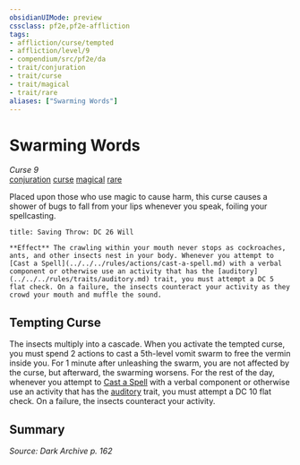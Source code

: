 ```yaml
---
obsidianUIMode: preview
cssclass: pf2e,pf2e-affliction
tags:
- affliction/curse/tempted
- affliction/level/9
- compendium/src/pf2e/da
- trait/conjuration
- trait/curse
- trait/magical
- trait/rare
aliases: ["Swarming Words"]
---
```

# Swarming Words
*Curse 9*  
[conjuration](../../../rules/traits/conjuration.md)  [curse](../../../rules/traits/curse.md)  [magical](../../../rules/traits/magical.md)  [rare](../../../rules/traits/rare.md)  

Placed upon those who use magic to cause harm, this curse causes a shower of bugs to fall from your lips whenever you speak, foiling your spellcasting.

```ad-inline-affliction
title: Saving Throw: DC 26 Will

**Effect** The crawling within your mouth never stops as cockroaches, ants, and other insects nest in your body. Whenever you attempt to [Cast a Spell](../../../rules/actions/cast-a-spell.md) with a verbal component or otherwise use an activity that has the [auditory](../../../rules/traits/auditory.md) trait, you must attempt a DC 5 flat check. On a failure, the insects counteract your activity as they crowd your mouth and muffle the sound.
```

## Tempting Curse

The insects multiply into a cascade. When you activate the tempted curse, you must spend 2 actions to cast a 5th-level vomit swarm to free the vermin inside you. For 1 minute after unleashing the swarm, you are not affected by the curse, but afterward, the swarming worsens. For the rest of the day, whenever you attempt to [Cast a Spell](../../../rules/actions/cast-a-spell.md) with a verbal component or otherwise use an activity that has the [auditory](../../../rules/traits/auditory.md) trait, you must attempt a DC 10 flat check. On a failure, the insects counteract your activity.

## Summary

*Source: Dark Archive p. 162*
